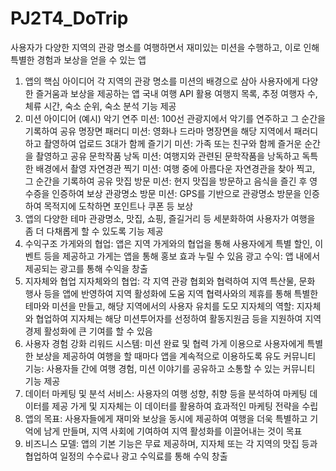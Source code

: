# PJ2T4_DoTrip
사용자가 다양한 지역의 관광 명소를 여행하면서 재미있는 미션을 수행하고, 이로 인해 특별한 경험과 보상을 얻을 수 있는 앱

1. 앱의 핵심 아이디어
각 지역의 관광 명소를 미션의 배경으로 삼아 사용자에게 다양한 즐거움과 보상을 제공하는 앱
국내 여행 API 활용
여행지 목록, 추정 여행자 수, 체류 시간, 숙소 순위, 숙소 분석 기능 제공
2. 미션 아이디어 (예시)
악기 연주 미션: 100선 관광지에서 악기를 연주하고 그 순간을 기록하여 공유
명장면 패러디 미션: 영화나 드라마 명장면을 해당 지역에서 패러디하고 촬영하여 업로드
3대가 함께 즐기기 미션: 가족 또는 친구와 함께 즐거운 순간을 촬영하고 공유
문학작품 낭독 미션: 여행지와 관련된 문학작품을 낭독하고 독특한 배경에서 촬영
자연경관 찍기 미션: 여행 중에 아름다운 자연경관을 찾아 찍고, 그 순간을 기록하여 공유
맛집 방문 미션: 현지 맛집을 방문하고 음식을 즐긴 후 영수증을 인증하여 보상
관광명소 방문 미션: GPS를 기반으로 관광명소 방문을 인증하여 목적지에 도착하면 포인트나 쿠폰 등 보상
3. 앱의 다양한 테마
관광명소, 맛집, 쇼핑, 즐길거리 등 세분화하여 사용자가 여행을 좀 더 다채롭게 할 수 있도록 기능 제공
4. 수익구조
가게와의 협업: 앱은 지역 가게와의 협업을 통해 사용자에게 특별 할인, 이벤트 등을 제공하고 가게는 앱을 통해 홍보 효과 누릴 수 있음
광고 수익: 앱 내에서 제공되는 광고를 통해 수익을 창출
5. 지자체와 협업
지자체와의 협업: 각 지역 관광 협회와 협력하여 지역 특산물, 문화 행사 등을 앱에 반영하여 지역 활성화에 도움
지역 협력사와의 제휴를 통해 특별한 테마와 미션을 만들고, 해당 지역에서의 사용자 유치를 도모
지자체의 역할: 지자체와 협업하여 지자체는 해당 미션투어자를 선정하여 활동지원금 등을 지원하여 지역 경제 활성화에 큰 기여를 할 수 있음
6. 사용자 경험 강화
리워드 시스템: 미션 완료 및 협력 가게 이용으로 사용자에게 특별한 보상을 제공하여 여행을 할 때마다 앱을 계속적으로 이용하도록 유도
커뮤니티 기능: 사용자들 간에 여행 경험, 미션 이야기를 공유하고 소통할 수 있는 커뮤니티 기능 제공
7. 데이터 마케팅 및 분석 서비스:
사용자의 여행 성향, 취향 등을 분석하여 마케팅 데이터를 제공
가게 및 지자체는 이 데이터를 활용하여 효과적인 마케팅 전략을 수립
8. 앱의 목표:
사용자들에게 재미와 보상을 동시에 제공하여 여행을 더욱 특별하고 기억에 남게 만들며, 지역 사회에 기여하여 지역 활성화를 이끌어내는 것이 목표
9. 비즈니스 모델:
앱의 기본 기능은 무료 제공하며, 지자체 또는 각 지역의 맛집 등과 협업하여 일정의 수수료나 광고 수익료를 통해 수익 창출
